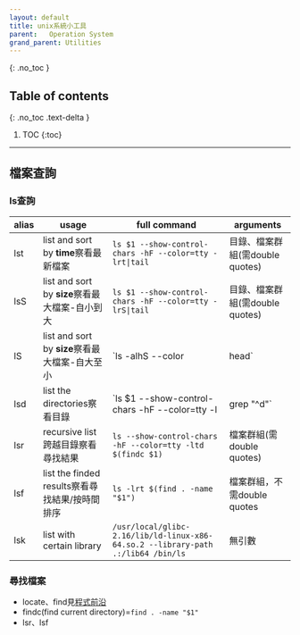 ```yaml
---
layout: default
title: unix系統小工具
parent:   Operation System
grand_parent: Utilities
---
```


{: .no_toc }

## Table of contents
{: .no_toc .text-delta }

1. TOC 
{:toc}

---

## 檔案查詢
### ls查詢
|alias|usage|full command|arguments|
|----|----|----|----|
|lst|list and sort by **time**察看最新檔案|`ls $1 --show-control-chars -hF --color=tty -lrt\|tail`|目錄、檔案群組(需double quotes)|
|lsS|list and sort by **size**察看最大檔案-自小到大|`ls $1 --show-control-chars -hF --color=tty -lrS\|tail`|目錄、檔案群組(需double quotes)|
|lS|list and sort by **size**察看最大檔案-自大至小|`ls -alhS --color|head`|無引數|
|lsd|list the directories察看目錄|`ls $1 --show-control-chars -hF --color=tty -l|grep "^d"`|目錄、檔案群組(需double quotes)|
|lsr|recursive list跨越目錄察看尋找結果|`ls --show-control-chars -hF --color=tty -ltd $(findc $1)`|檔案群組(需double quotes)|
|lsf|list the finded results察看尋找結果/按時間排序|`ls -lrt $(find . -name "$1")`|檔案群組，不需double quotes|
|lsk|list with certain library|`/usr/local/glibc-2.16/lib/ld-linux-x86-64.so.2 --library-path .:/lib64 /bin/ls`|無引數|

### 尋找檔案
- locate、find見[程式前沿](https://codertw.com/前端開發/392150/)
- findc(find current directory)=`find . -name "$1"`
- lsr、lsf


